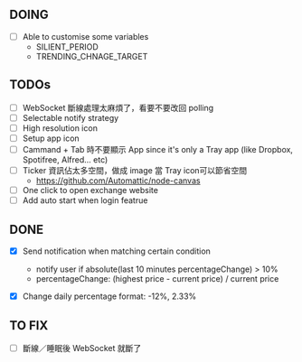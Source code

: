 ## DOING

- [ ] Able to customise some variables
  - SILIENT_PERIOD
  - TRENDING_CHNAGE_TARGET


## TODOs

- [ ] WebSocket 斷線處理太麻煩了，看要不要改回 polling
- [ ] Selectable notify strategy
- [ ] High resolution icon
- [ ] Setup app icon
- [ ] Cammand + Tab 時不要顯示 App since it's only a Tray app (like Dropbox, Spotifree, Alfred... etc)
- [ ] Ticker 資訊佔太多空間，做成 image 當 Tray icon可以節省空間
  - https://github.com/Automattic/node-canvas
- [ ] One click to open exchange website
- [ ] Add auto start when login featrue

## DONE

- [x] Send notification when matching certain condition
  - notify user if absolute(last 10 minutes percentageChange) > 10%
  - percentageChange: (highest price - current price) / current price
- [x] Change daily percentage format: -12%, 2.33%


## TO FIX

- [ ] 斷線／睡眠後 WebSocket 就斷了
